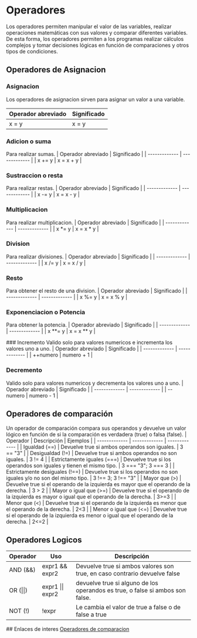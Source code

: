 # Operadores
Los operadores permiten manipular el valor de las variables, realizar operaciones matemáticas con sus valores y comparar diferentes variables. De esta forma, los operadores permiten a los programas realizar cálculos complejos y tomar decisiones lógicas en función de comparaciones y otros tipos de condiciones.

## Operadores de Asignacion
### Asignacion 
Los operadores de asignacion sirven para asignar un valor a una variable.

| Operador abreviado  | Significado |
| ------------- | ------------- |
| x = y  | x = y  |

### Adicion o suma
Para realizar sumas.
| Operador abreviado  | Significado |
| ------------- | ------------- |
| x += y  | x = x + y  |

### Sustraccion o resta
Para realizar restas.
| Operador abreviado  | Significado |
| ------------- | ------------- |
| x -= y  | x = x - y  |

### Multiplicacion
Para realizar multiplicacion.
| Operador abreviado  | Significado |
| ------------- | ------------- |
| 	x *= y  | x = x * y  |

### Division
Para realizar divisiones.
| Operador abreviado  | Significado |
| ------------- | ------------- |
| 	x /= y  | x = x / y  |

### Resto
Para obtener el resto de una division.
| Operador abreviado  | Significado |
| ------------- | ------------- |
| 	x %= y | x = x % y  |

### Exponenciacion o Potencia
Para obtener la potencia.
| Operador abreviado  | Significado |
| ------------- | ------------- |
| 	x **= y | x = x ** y  |

### Incremento
Valido solo para valores numericos e incrementa los valores uno a uno.
| Operador abreviado  | Significado |
| ------------- | ------------- |
| 	++numero | numero + 1  |

### Decremento
Valido solo para valores numericos y decrementa los valores uno a uno.
| Operador abreviado  | Significado |
| ------------- | ------------- |
| 	--numero | numero - 1  |

## Operadores de comparación
Un operador de comparación compara sus operandos y devuelve un valor lógico en función de si la comparación es verdadera (true) o falsa (false). 
| Operador  | Descripción | Ejemplos |
| ------------- | ------------- | ------------- |
| 	Igualdad (==) | Devuelve true si ambos operandos son iguales.  | 3 == "3" |
| 	Desigualdad (!=) | Devuelve true si ambos operandos no son iguales.  | 3 != 4 |
| 	Estrictamente iguales (===) | Devuelve true si los operandos son iguales y tienen el mismo tipo.  | 3 === "3"; 3 === 3 |
| 	Estrictamente desiguales (!==) | Devuelve true si los operandos no son iguales y/o no son del mismo tipo.  | 3 !== 3; 3 !== "3" |
| 	Mayor que (>) | Devuelve true si el operando de la izquierda es mayor que el operando de la derecha.  | 3 > 2 |
| 	Mayor o igual que (>=) | Devuelve true si el operando de la izquierda es mayor o igual que el operando de la derecha. | 3>=3 |
| 	Menor que (<) | Devuelve true si el operando de la izquierda es menor que el operando de la derecha.  | 2<3 |
| 	Menor o igual que (<=) | Devuelve true si el operando de la izquierda es menor o igual que el operando de la derecha.  | 2<=2 |

## Operadores Logicos
| Operador  | Uso | Descripción |
| ------------- | ------------- | ------------- |
| AND (&&) | expr1 && expr2 | Devuelve true si ambos valores son true, en caso contrario devuelve false |
| OR (\|\|) | expr1 \|\| expr2 | devuelve true si alguno de los operandos es true, o false si ambos son false. |
| NOT (!) | !expr | Le cambia el valor de true a false o de false a true |

## Enlaces de interes
[Operadores de comparacion](https://developer.mozilla.org/es/docs/Web/JavaScript/Guide/Expressions_and_Operators#Operadores_de_comparaci%C3%B3n)